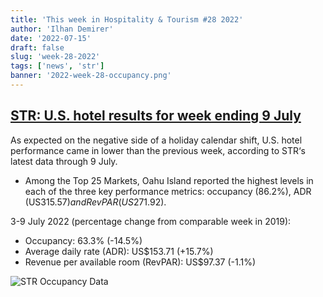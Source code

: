 ```yaml
---
title: 'This week in Hospitality & Tourism #28 2022'
author: 'Ilhan Demirer'
date: '2022-07-15'
draft: false
slug: 'week-28-2022'
tags: ['news', 'str']
banner: '2022-week-28-occupancy.png'
---
```


## [STR: U.S. hotel results for week ending 9 July](https://str.com/press-release/str-us-hotel-results-week-ending-9-july)

As expected on the negative side of a holiday calendar shift, U.S. hotel performance came in lower than the previous week, according to STR‘s latest data through 9 July.

- Among the Top 25 Markets, Oahu Island reported the highest levels in each of the three key performance metrics: occupancy (86.2%), ADR (US$315.57) and RevPAR (US$271.92).

3-9 July 2022 (percentage change from comparable week in 2019):

- Occupancy: 63.3% (-14.5%)
- Average daily rate (ADR): US$153.71 (+15.7%)
- Revenue per available room (RevPAR): US$97.37 (-1.1%)

![STR Occupancy Data](/images/blogimages/2022-week-28-occupancy.png)
